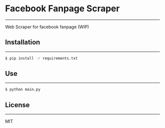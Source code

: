 # Facebook Fanpage Scraper
----
Web Scraper for facebook fanpage (WIP)

## Installation
----

```sh
$ pip install -r requirements.txt
```

## Use
----
```sh
$ python main.py
```
## License
----
MIT
